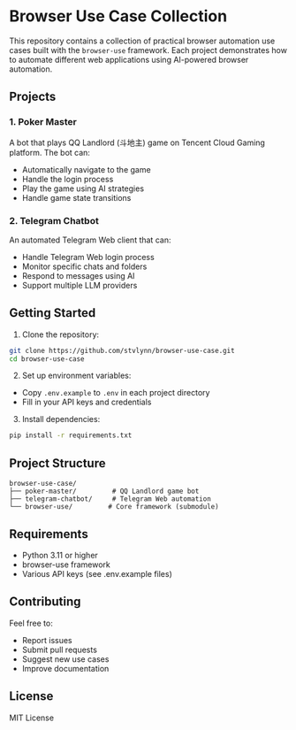 # Browser Use Case Collection

This repository contains a collection of practical browser automation use cases built with the `browser-use` framework. Each project demonstrates how to automate different web applications using AI-powered browser automation.

## Projects

### 1. Poker Master
A bot that plays QQ Landlord (斗地主) game on Tencent Cloud Gaming platform. The bot can:
- Automatically navigate to the game
- Handle the login process
- Play the game using AI strategies
- Handle game state transitions

### 2. Telegram Chatbot
An automated Telegram Web client that can:
- Handle Telegram Web login process
- Monitor specific chats and folders
- Respond to messages using AI
- Support multiple LLM providers

## Getting Started

1. Clone the repository:
```bash
git clone https://github.com/stvlynn/browser-use-case.git
cd browser-use-case
```

2. Set up environment variables:
- Copy `.env.example` to `.env` in each project directory
- Fill in your API keys and credentials

3. Install dependencies:
```bash
pip install -r requirements.txt
```

## Project Structure
```
browser-use-case/
├── poker-master/         # QQ Landlord game bot
├── telegram-chatbot/     # Telegram Web automation
└── browser-use/         # Core framework (submodule)
```

## Requirements
- Python 3.11 or higher
- browser-use framework
- Various API keys (see .env.example files)

## Contributing
Feel free to:
- Report issues
- Submit pull requests
- Suggest new use cases
- Improve documentation

## License
MIT License
